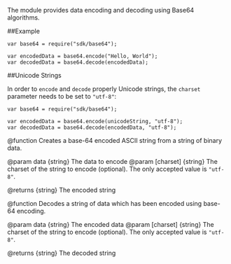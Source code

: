 <!-- This Source Code Form is subject to the terms of the Mozilla Public
   - License, v. 2.0. If a copy of the MPL was not distributed with this
   - file, You can obtain one at http://mozilla.org/MPL/2.0/. -->

The module provides data encoding and decoding using Base64 algorithms.

##Example

    var base64 = require("sdk/base64");

    var encodedData = base64.encode("Hello, World");
    var decodedData = base64.decode(encodedData);

##Unicode Strings

In order to `encode` and `decode` properly Unicode strings, the `charset`
parameter needs to be set to `"utf-8"`:

    var base64 = require("sdk/base64");

    var encodedData = base64.encode(unicodeString, "utf-8");
    var decodedData = base64.decode(encodedData, "utf-8");

<api name="encode">
@function
  Creates a base-64 encoded ASCII string from a string of binary data.

@param data {string}
  The data to encode
@param [charset] {string}
  The charset of the string to encode (optional).
  The only accepted value is `"utf-8"`.

@returns {string}
  The encoded string
</api>

<api name="decode">
@function
  Decodes a string of data which has been encoded using base-64 encoding.

@param data {string}
  The encoded data
@param [charset] {string}
  The charset of the string to encode (optional).
  The only accepted value is `"utf-8"`.

@returns {string}
  The decoded string
</api>
